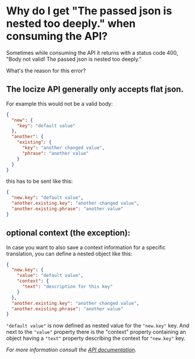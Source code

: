 # Why do I get "The passed json is nested too deeply." when consuming the API?

Sometimes while consuming the API it returns with a status code 400, "Body not valid! The passed json is nested too deeply."

What's the reason for this error?


## The locize API generally only accepts flat json.

For example this would not be a valid body:

```json
{
  "new": {
    "key": "default value"
  },
  "another": {
    "existing": {
      "key": "another changed value",
      "phrase": "another value"
    }
  }
}
```

this has to be sent like this:

```json
{
  "new.key": "default value",
  "another.existing.key": "another changed value",
  "another.existing.phrase": "another value"
}
```


## optional context (the exception):

In case you want to also save a context information for a specific translation, you can define a nested object like this:

```json
{
  "new.key": {
    "value": "default value",
    "context": {
      "text": "description for this key"
    }
  },
  "another.existing.key": "another changed value",
  "another.existing.phrase": "another value"
}
```

`"default value"` is now defined as nested value for the `"new.key"` key. And next to the `"value"` property there is the "context" property containing an object having a `"text"` property describing the context for `"new.key"` key.

*For more information consult the [API documentation](https://docs.locize.com/api.html#updateremove-translations).*
